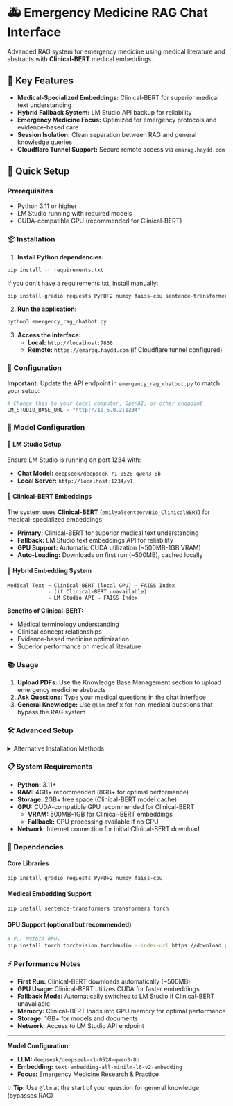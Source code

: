# 🚑 Emergency Medicine RAG Chat Interface

Advanced RAG system for emergency medicine using medical literature and abstracts with **Clinical-BERT** medical embeddings.

## 🏥 Key Features

- **Medical-Specialized Embeddings:** Clinical-BERT for superior medical text understanding
- **Hybrid Fallback System:** LM Studio API backup for reliability  
- **Emergency Medicine Focus:** Optimized for emergency protocols and evidence-based care
- **Session Isolation:** Clean separation between RAG and general knowledge queries
- **Cloudflare Tunnel Support:** Secure remote access via `emarag.haydd.com`

## 🚀 Quick Setup

### Prerequisites
- Python 3.11 or higher
- LM Studio running with required models
- CUDA-compatible GPU (recommended for Clinical-BERT)

### 📦 Installation

1. **Install Python dependencies:**
```bash
pip install -r requirements.txt
```

If you don't have a requirements.txt, install manually:
```bash
pip install gradio requests PyPDF2 numpy faiss-cpu sentence-transformers transformers torch
```

2. **Run the application:**
```bash
python3 emergency_rag_chatbot.py
```

3. **Access the interface:**
   - **Local:** `http://localhost:7866`
   - **Remote:** `https://emarag.haydd.com` (if Cloudflare tunnel configured)

### 🔧 Configuration

**Important:** Update the API endpoint in `emergency_rag_chatbot.py` to match your setup:

```python
# Change this to your local computer, OpenAI, or other endpoint
LM_STUDIO_BASE_URL = "http://10.5.0.2:1234"
```

### 🤖 Model Configuration

#### 🧠 LM Studio Setup
Ensure LM Studio is running on port 1234 with:
- **Chat Model:** `deepseek/deepseek-r1-0528-qwen3-8b`
- **Local Server:** `http://localhost:1234/v1`

#### 🔬 Clinical-BERT Embeddings  
The system uses **Clinical-BERT** (`emilyalsentzer/Bio_ClinicalBERT`) for medical-specialized embeddings:

- **Primary:** Clinical-BERT for superior medical text understanding
- **Fallback:** LM Studio text embeddings API for reliability
- **GPU Support:** Automatic CUDA utilization (~500MB-1GB VRAM)
- **Auto-Loading:** Downloads on first run (~500MB), cached locally

#### 🔄 Hybrid Embedding System
```
Medical Text → Clinical-BERT (local GPU) → FAISS Index
             ↓ (if Clinical-BERT unavailable)
             → LM Studio API → FAISS Index  
```

**Benefits of Clinical-BERT:**
- Medical terminology understanding
- Clinical concept relationships
- Evidence-based medicine optimization
- Superior performance on medical literature

### 📚 Usage

1. **Upload PDFs:** Use the Knowledge Base Management section to upload emergency medicine abstracts
2. **Ask Questions:** Type your medical questions in the chat interface
3. **General Knowledge:** Use `@llm` prefix for non-medical questions that bypass the RAG system

### 🛠️ Advanced Setup

<details>
<summary>Alternative Installation Methods</summary>

#### Using virtual environment (recommended):
```bash
python3 -m venv emarag-env
source emarag-env/bin/activate  # On Windows: emarag-env\Scripts\activate
pip install -r requirements.txt
```

#### Manual dependency installation:
```bash
pip install gradio requests PyPDF2 numpy faiss-cpu
```

</details>

### 📋 System Requirements

- **Python:** 3.11+
- **RAM:** 4GB+ recommended (8GB+ for optimal performance)
- **Storage:** 2GB+ free space (Clinical-BERT model cache)
- **GPU:** CUDA-compatible GPU recommended for Clinical-BERT
  - **VRAM:** 500MB-1GB for Clinical-BERT embeddings
  - **Fallback:** CPU processing available if no GPU
- **Network:** Internet connection for initial Clinical-BERT download

### 🔧 Dependencies

#### Core Libraries
```bash
pip install gradio requests PyPDF2 numpy faiss-cpu
```

#### Medical Embedding Support  
```bash
pip install sentence-transformers transformers torch
```

#### GPU Support (optional but recommended)
```bash
# For NVIDIA GPUs
pip install torch torchvision torchaudio --index-url https://download.pytorch.org/whl/cu118
```

### ⚡ Performance Notes

- **First Run:** Clinical-BERT downloads automatically (~500MB)
- **GPU Usage:** Clinical-BERT utilizes CUDA for faster embeddings
- **Fallback Mode:** Automatically switches to LM Studio if Clinical-BERT unavailable
- **Memory:** Clinical-BERT loads into GPU memory for optimal performance
- **Storage:** 1GB+ for models and documents
- **Network:** Access to LM Studio API endpoint

---

**Model Configuration:**
- **LLM:** `deepseek/deepseek-r1-0528-qwen3-8b`
- **Embedding:** `text-embedding-all-minilm-l6-v2-embedding`
- **Focus:** Emergency Medicine Research & Practice

💡 **Tip:** Use `@llm` at the start of your question for general knowledge (bypasses RAG)
